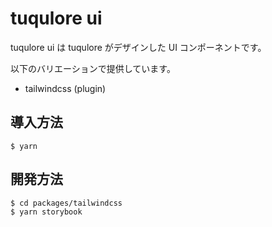 # tuqulore ui

tuqulore ui は tuqulore がデザインした UI コンポーネントです。

以下のバリエーションで提供しています。

- tailwindcss (plugin)

## 導入方法

`$ yarn`

## 開発方法

```
$ cd packages/tailwindcss
$ yarn storybook
```

